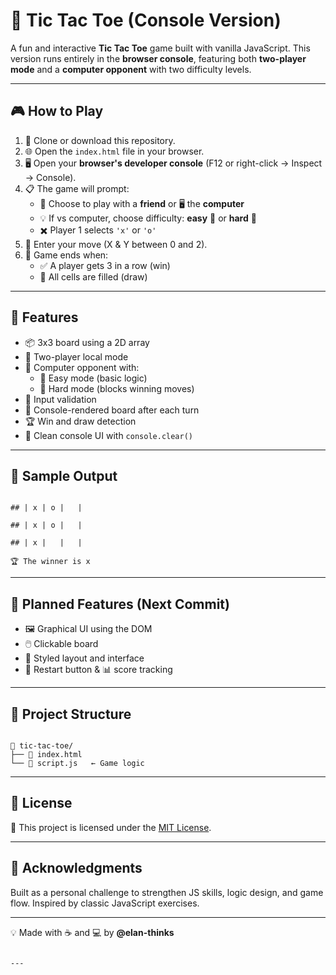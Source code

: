 
# 🎯 Tic Tac Toe (Console Version)

A fun and interactive **Tic Tac Toe** game built with vanilla JavaScript. This version runs entirely in the **browser console**, featuring both **two-player mode** and a **computer opponent** with two difficulty levels.

---

## 🎮 How to Play

1. 🧾 Clone or download this repository.
2. 🌐 Open the `index.html` file in your browser.
3. 🖥️ Open your **browser's developer console** (F12 or right-click → Inspect → Console).
4. 📋 The game will prompt:
   - 🧍 Choose to play with a **friend** or 🖥️ the **computer**
   - 💡 If vs computer, choose difficulty: **easy** 🐣 or **hard** 🧠
   - ✖️ Player 1 selects `'x'` or `'o'`
5. 🔢 Enter your move (X & Y between 0 and 2).
6. 🏁 Game ends when:
   - ✅ A player gets 3 in a row (win)
   - 🤝 All cells are filled (draw)

---

## 🧠 Features

- 📦 3x3 board using a 2D array
- 👯 Two-player local mode
- 🤖 Computer opponent with:
  - 🐣 Easy mode (basic logic)
  - 🧠 Hard mode (blocks winning moves)
- 🧼 Input validation
- 🧾 Console-rendered board after each turn
- 🏆 Win and draw detection
- 🧹 Clean console UI with `console.clear()`

---

## 🧪 Sample Output

```

## | x | o |   |

## | x | o |   |

## | x |   |   |

🏆 The winner is x

```

---

## 🚧 Planned Features (Next Commit)

- 🖼️ Graphical UI using the DOM
- 🖱️ Clickable board
- 🎨 Styled layout and interface
- 🔁 Restart button & 📊 score tracking

---

## 📁 Project Structure

```

📂 tic-tac-toe/
├── 📄 index.html
└── 📜 script.js   ← Game logic

```

---

## 📜 License

📖 This project is licensed under the [MIT License](LICENSE).

---

## 🙌 Acknowledgments

Built as a personal challenge to strengthen JS skills, logic design, and game flow. Inspired by classic JavaScript exercises.

---

💡 Made with ☕ and 💻 by **@elan-thinks**
```

---

